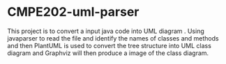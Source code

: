 # CMPE202-uml-parser

This project is to convert a input java code into UML diagram . Using javaparser to read the file and identify the names of classes and methods and then PlantUML is used to convert the tree structure into UML class diagram and Graphviz will then produce a image of the class diagram.
